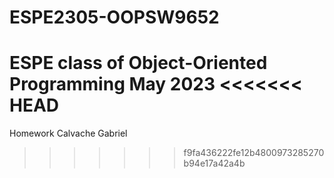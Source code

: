 # ESPE2305-OOPSW9652
ESPE class of Object-Oriented Programming May 2023
<<<<<<< HEAD
=======
Homework Calvache Gabriel 
>>>>>>> f9fa436222fe12b4800973285270b94e17a42a4b
